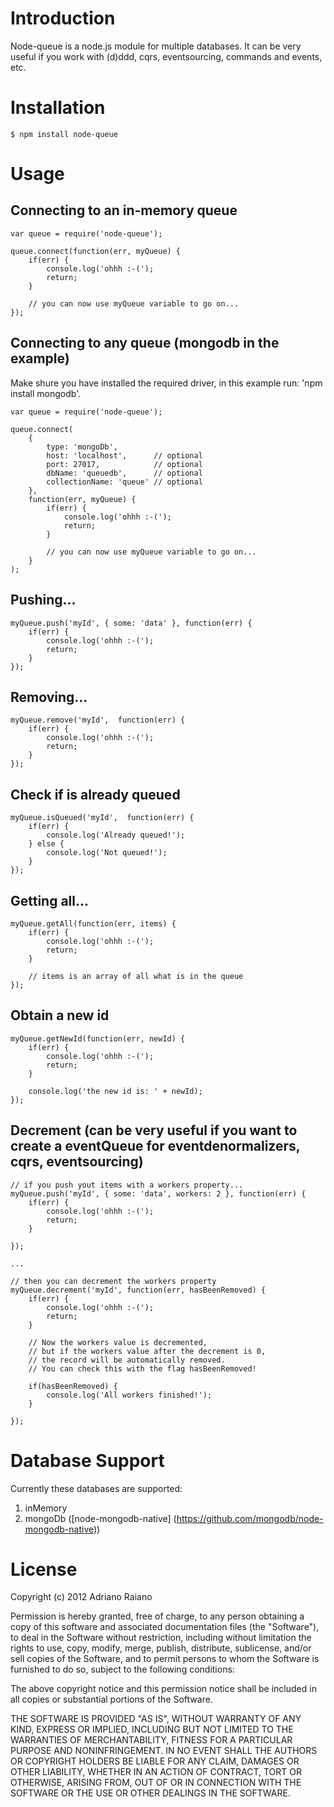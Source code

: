 # Introduction

Node-queue is a node.js module for multiple databases.
It can be very useful if you work with (d)ddd, cqrs, eventsourcing, commands and events, etc.

# Installation

    $ npm install node-queue

# Usage

## Connecting to an in-memory queue

	var queue = require('node-queue');

	queue.connect(function(err, myQueue) {
        if(err) {
            console.log('ohhh :-(');
            return;
        }

        // you can now use myQueue variable to go on...
    });

## Connecting to any queue (mongodb in the example)
Make shure you have installed the required driver, in this example run: 'npm install mongodb'.

    var queue = require('node-queue');

    queue.connect(
        {
            type: 'mongoDb',
            host: 'localhost',      // optional
            port: 27017,            // optional
            dbName: 'queuedb',      // optional
            collectionName: 'queue' // optional
        }, 
        function(err, myQueue) {
            if(err) {
                console.log('ohhh :-(');
                return;
            }

            // you can now use myQueue variable to go on...
        }
    );

## Pushing...

    myQueue.push('myId', { some: 'data' }, function(err) {
        if(err) {
            console.log('ohhh :-(');
            return;
        }
    });

## Removing...

    myQueue.remove('myId',  function(err) {
        if(err) {
            console.log('ohhh :-(');
            return;
        }
    });

## Check if is already queued

    myQueue.isQueued('myId',  function(err) {
        if(err) {
            console.log('Already queued!');
        } else {
            console.log('Not queued!');
        }
    });

## Getting all...

    myQueue.getAll(function(err, items) {
        if(err) {
            console.log('ohhh :-(');
            return;
        }

        // items is an array of all what is in the queue
    });

## Obtain a new id

    myQueue.getNewId(function(err, newId) {
        if(err) {
            console.log('ohhh :-(');
            return;
        }

        console.log('the new id is: ' + newId);
    });

## Decrement (can be very useful if you want to create a eventQueue for eventdenormalizers, cqrs, eventsourcing)

    // if you push yout items with a workers property...
    myQueue.push('myId', { some: 'data', workers: 2 }, function(err) {
        if(err) {
            console.log('ohhh :-(');
            return;
        }

    });

    ...

    // then you can decrement the workers property
    myQueue.decrement('myId', function(err, hasBeenRemoved) {
        if(err) {
            console.log('ohhh :-(');
            return;
        }

        // Now the workers value is decremented,
        // but if the workers value after the decrement is 0,
        // the record will be automatically removed.
        // You can check this with the flag hasBeenRemoved!

        if(hasBeenRemoved) {
            console.log('All workers finished!');
        }

    });


# Database Support
Currently these databases are supported:

1. inMemory
2. mongoDb ([node-mongodb-native] (https://github.com/mongodb/node-mongodb-native))

# License

Copyright (c) 2012 Adriano Raiano

Permission is hereby granted, free of charge, to any person obtaining a copy
of this software and associated documentation files (the "Software"), to deal
in the Software without restriction, including without limitation the rights
to use, copy, modify, merge, publish, distribute, sublicense, and/or sell
copies of the Software, and to permit persons to whom the Software is
furnished to do so, subject to the following conditions:

The above copyright notice and this permission notice shall be included in
all copies or substantial portions of the Software.

THE SOFTWARE IS PROVIDED "AS IS", WITHOUT WARRANTY OF ANY KIND, EXPRESS OR
IMPLIED, INCLUDING BUT NOT LIMITED TO THE WARRANTIES OF MERCHANTABILITY,
FITNESS FOR A PARTICULAR PURPOSE AND NONINFRINGEMENT. IN NO EVENT SHALL THE
AUTHORS OR COPYRIGHT HOLDERS BE LIABLE FOR ANY CLAIM, DAMAGES OR OTHER
LIABILITY, WHETHER IN AN ACTION OF CONTRACT, TORT OR OTHERWISE, ARISING FROM,
OUT OF OR IN CONNECTION WITH THE SOFTWARE OR THE USE OR OTHER DEALINGS IN
THE SOFTWARE.